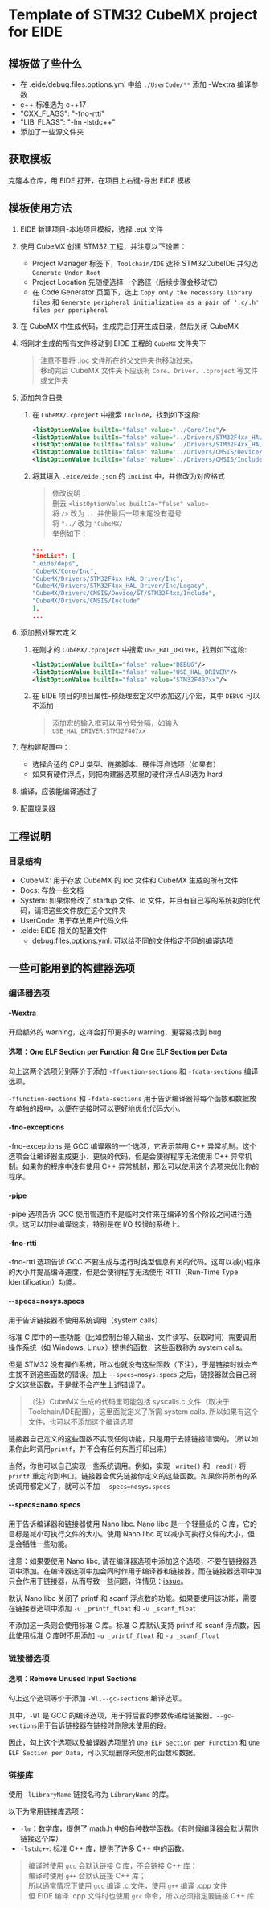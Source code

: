 # Template of STM32 CubeMX project for EIDE

## 模板做了些什么

- 在 .eide/debug.files.options.yml 中给 `./UserCode/**` 添加 -Wextra 编译参数
- c++ 标准选为 c++17
- "CXX_FLAGS": "-fno-rtti"
- "LIB_FLAGS": "-lm -lstdc++"
- 添加了一些源文件夹

## 获取模板

克隆本仓库，用 EIDE 打开，在项目上右键-导出 EIDE 模板

## 模板使用方法

1. EIDE 新建项目-本地项目模板，选择 .ept 文件
2. 使用 CubeMX 创建 STM32 工程，并注意以下设置：
    - Project Manager 标签下，`Toolchain/IDE` 选择 STM32CubeIDE 并勾选 `Generate Under Root`
    - Project Location 先随便选择一个路径（后续步骤会移动它）
    - 在 Code Generator 页面下，选上 `Copy only the necessary library files` 和 `Generate peripheral initialization as a pair of '.c/.h' files per pperipheral`
3. 在 CubeMX 中生成代码，生成完后打开生成目录，然后关闭 CubeMX
4. 将刚才生成的所有文件移动到 EIDE 工程的 `CubeMX` 文件夹下
    > 注意不要将 .ioc 文件所在的父文件夹也移动过来，  
    > 移动完后 CubeMX 文件夹下应该有 `Core`、`Driver`、`.cproject` 等文件或文件夹

5. 添加包含目录
    1. 在 `CubeMX/.cproject` 中搜索 `Include`，找到如下这段:

        ```xml
        <listOptionValue builtIn="false" value="../Core/Inc"/>
        <listOptionValue builtIn="false" value="../Drivers/STM32F4xx_HAL_Driver/Inc"/>
        <listOptionValue builtIn="false" value="../Drivers/STM32F4xx_HAL_Driver/Inc/Legacy"/>
        <listOptionValue builtIn="false" value="../Drivers/CMSIS/Device/ST/STM32F4xx/Include"/>
        <listOptionValue builtIn="false" value="../Drivers/CMSIS/Include"/>
        ```

    2. 将其填入 `.eide/eide.json` 的 `incList` 中，并修改为对应格式
        > 修改说明：  
        > 删去 `<listOptionValue builtIn="false" value=`  
        > 将 `/>` 改为 `,`，并使最后一项末尾没有逗号  
        > 将 `"../` 改为 `"CubeMX/`  
        > 举例如下：

        ```json
        ...
        "incList": [
        ".eide/deps",
        "CubeMX/Core/Inc",
        "CubeMX/Drivers/STM32F4xx_HAL_Driver/Inc",
        "CubeMX/Drivers/STM32F4xx_HAL_Driver/Inc/Legacy",
        "CubeMX/Drivers/CMSIS/Device/ST/STM32F4xx/Include",
        "CubeMX/Drivers/CMSIS/Include"
        ],
        ...
        ```

6. 添加预处理宏定义
    1. 在刚才的 `CubeMX/.cproject` 中搜索 `USE_HAL_DRIVER`，找到如下这段:

        ```xml
        <listOptionValue builtIn="false" value="DEBUG"/>
        <listOptionValue builtIn="false" value="USE_HAL_DRIVER"/>
        <listOptionValue builtIn="false" value="STM32F407xx"/>
        ```

    2. 在 EIDE 项目的项目属性-预处理宏定义中添加这几个宏，其中 `DEBUG` 可以不添加
        > 添加宏的输入框可以用分号分隔，如输入`USE_HAL_DRIVER;STM32F407xx`

7. 在构建配置中：  
    - 选择合适的 CPU 类型、链接脚本、硬件浮点选项（如果有）  
    - 如果有硬件浮点，则把构建器选项里的硬件浮点ABI选为 hard

8. 编译，应该能编译通过了
9. 配置烧录器

## 工程说明

### 目录结构

- CubeMX: 用于存放 CubeMX 的 ioc 文件和 CubeMX 生成的所有文件
- Docs: 存放一些文档
- System: 如果你修改了 startup 文件、ld 文件，并且有自己写的系统初始化代码，请把这些文件放在这个文件夹
- UserCode: 用于存放用户代码文件
- .eide: EIDE 相关的配置文件
  - debug.files.options.yml: 可以给不同的文件指定不同的编译选项

## 一些可能用到的构建器选项

### 编译器选项

#### -Wextra

开启额外的 warning，这样会打印更多的 warning，更容易找到 bug

#### 选项：One ELF Section per Function 和 One ELF Section per Data

勾上这两个选项分别等价于添加 `-ffunction-sections` 和 `-fdata-sections` 编译选项。

`-ffunction-sections` 和 `-fdata-sections` 用于告诉编译器将每个函数和数据放在单独的段中，以便在链接时可以更好地优化代码大小。

#### -fno-exceptions

-fno-exceptions 是 GCC 编译器的一个选项，它表示禁用 C++ 异常机制。这个选项会让编译器生成更小、更快的代码，但是会使得程序无法使用 C++ 异常机制。如果你的程序中没有使用 C++ 异常机制，那么可以使用这个选项来优化你的程序。

#### -pipe

-pipe 选项告诉 GCC 使用管道而不是临时文件来在编译的各个阶段之间进行通信。这可以加快编译速度，特别是在 I/O 较慢的系统上。

#### -fno-rtti

-fno-rtti 选项告诉 GCC 不要生成与运行时类型信息有关的代码。这可以减小程序的大小并提高编译速度，但是会使得程序无法使用 RTTI（Run-Time Type Identification）功能。

#### --specs=nosys.specs

用于告诉链接器不使用系统调用（system calls）

标准 C 库中的一些功能（比如控制台输入输出、文件读写、获取时间）需要调用操作系统（如 Windows, Linux）提供的函数，这些函数称为 system calls。

但是 STM32 没有操作系统，所以也就没有这些函数（下注），于是链接时就会产生找不到这些函数的错误。加上 `--specs=nosys.specs` 之后，链接器就会自己弱定义这些函数，于是就不会产生上述错误了。

> （注）CubeMX 生成的代码里可能包括 syscalls.c 文件（取决于Toolchain/IDE配置），这里面就定义了所需 system calls. 所以如果有这个文件，也可以不添加这个编译选项

链接器自己定义的这些函数不实现任何功能，只是用于去除链接错误的。（所以如果你此时调用`printf`，并不会有任何东西打印出来）

当然，你也可以自己实现一些系统调用。例如，实现 `_write()` 和 `_read()` 将 `printf` 重定向到串口。链接器会优先链接你定义的这些函数。如果你将所有的系统调用都定义了，就可以不加 `--specs=nosys.specs`

#### --specs=nano.specs

用于告诉编译器和链接器使用 Nano libc. Nano libc 是一个轻量级的 C 库，它的目标是减小可执行文件的大小。使用 Nano libc 可以减小可执行文件的大小，但是会牺牲一些功能。

注意：如果要使用 Nano libc, 请在编译器选项中添加这个选项，不要在链接器选项中添加。在编译器选项中加会同时作用于编译器和链接器，而在链接器选项中加只会作用于链接器，从而导致一些问题，详情见：[issue](https://github.com/github0null/eide/issues/259)。

默认 Nano libc 关闭了 printf 和 scanf 浮点数的功能。如果要使用该功能，需要在链接器选项中添加 `-u _printf_float` 和 `-u _scanf_float`

不添加这一条则会使用标准 C 库。标准 C 库默认支持 printf 和 scanf 浮点数，因此使用标准 C 库时不用添加 `-u _printf_float` 和 `-u _scanf_float`

### 链接器选项

#### 选项：Remove Unused Input Sections

勾上这个选项等价于添加 `-Wl,--gc-sections` 编译选项。

其中，`-Wl` 是 GCC 的编译选项，用于将后面的参数传递给链接器。`--gc-sections`用于告诉链接器在链接时删除未使用的段。

因此，勾上这个选项以及编译器选项里的 `One ELF Section per Function` 和 `One ELF Section per Data`，可以实现删除未使用的函数和数据。

### 链接库

使用 `-lLibraryName` 链接名称为 `LibraryName` 的库。

以下为常用链接库选项：

- `-lm`：数学库，提供了 math.h 中的各种数学函数。（有时候编译器会默认帮你链接这个库）
- `-lstdc++`: 标准 C++ 库，提供了许多 C++ 中的函数。

> 编译时使用 `gcc` 会默认链接 C 库，不会链接 C++ 库；  
> 编译时使用 `g++` 会默认链接 C++ 库；  
> 所以通常情况下使用 `gcc` 编译 .c 文件，使用 `g++` 编译 .cpp 文件  
> 但 EIDE 编译 .cpp 文件时也使用 `gcc` 命令，所以必须指定要链接 C++ 库
